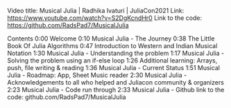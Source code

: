 Video title: Musical Julia | Radhika Ivaturi | JuliaCon2021
Link: https://www.youtube.com/watch?v=S2DgKcndHr0
Link to the code: https://github.com/RadsPad7/MusicalJulia

Contents
0:00 Welcome
0:10 Musical Julia - The Journey
0:38 The Little Book Of Julia Algorithms
0:47 Introduction to Western and Indian Musical Notation
1:30 Musical Julia - Understanding the problem
1:17 Musical Julia - Solving the problem using an if-else loop
1:26 Additional learning: Arrays, push, file writing & reading
1:36 Musical Julia - Current Status
1:51 Musical Julia - Roadmap: App, Sheet Music reader
2:30 Musical Julia - Acknowledgements to all who helped and Juliacon community & organizers
2:23 Musical Julia - Code run through
2:33 Musical Julia - Github link to the code: github.com/RadsPad7/MusicalJulia
